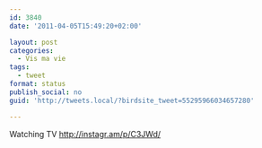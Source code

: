 ```yaml
---
id: 3840
date: '2011-04-05T15:49:20+02:00'

layout: post
categories:
  - Vis ma vie
tags:
  - tweet
format: status
publish_social: no
guid: 'http://tweets.local/?birdsite_tweet=55295966034657280'

---
```


Watching TV http://instagr.am/p/C3JWd/